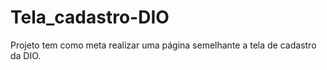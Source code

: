 # Tela_cadastro-DIO
Projeto tem como meta realizar uma página semelhante a tela de cadastro da DIO.
